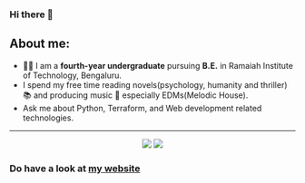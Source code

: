 ### Hi there 👋

## About me:
* :student: I am a <strong>fourth-year undergraduate</strong> pursuing <strong>B.E.</strong> in Ramaiah Institute of Technology, Bengaluru.
* I spend my free time reading novels(psychology, humanity and thriller) :books: and producing music :musical_note: especially EDMs(Melodic House).
* Ask me about Python, Terraform, and Web development related technologies.


<hr>
<p align="center">


<p align="center">
        <a href="https://www.linkedin.com/in/ayush-ujjwal-15496016b/" alt="Linkedin"><img src="https://raw.githubusercontent.com/jayehernandez/jayehernandez/3f5402efef9a0ae89211a6e04609558e862ca616/readme/linkedin-fill.svg"></a>
    <a href="mailto:ujjwal.msrit@gmail.com" alt="Contact me"><img src="https://raw.githubusercontent.com/jayehernandez/jayehernandez/3f5402efef9a0ae89211a6e04609558e862ca616/readme/mail-fill.svg"></a>
      </p>
</p>

<h3>Do have a look at <a href="https://ayushujjwal.netlify.app">my website</a></h3>
